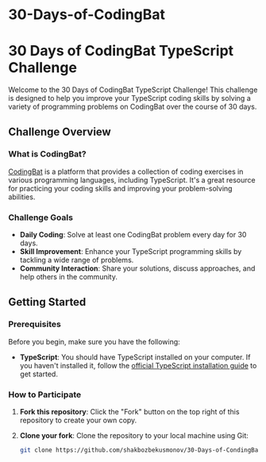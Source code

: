 # 30-Days-of-CodingBat
# 30 Days of CodingBat TypeScript Challenge

Welcome to the 30 Days of CodingBat TypeScript Challenge! This challenge is designed to help you improve your TypeScript coding skills by solving a variety of programming problems on CodingBat over the course of 30 days.

## Challenge Overview

### What is CodingBat?

[CodingBat](https://codingbat.com) is a platform that provides a collection of coding exercises in various programming languages, including TypeScript. It's a great resource for practicing your coding skills and improving your problem-solving abilities.

### Challenge Goals

- **Daily Coding**: Solve at least one CodingBat problem every day for 30 days.
- **Skill Improvement**: Enhance your TypeScript programming skills by tackling a wide range of problems.
- **Community Interaction**: Share your solutions, discuss approaches, and help others in the community.

## Getting Started

### Prerequisites

Before you begin, make sure you have the following:

- **TypeScript**: You should have TypeScript installed on your computer. If you haven't installed it, follow the [official TypeScript installation guide](https://www.typescriptlang.org/download) to get started.

### How to Participate

1. **Fork this repository**: Click the "Fork" button on the top right of this repository to create your own copy.

2. **Clone your fork**: Clone the repository to your local machine using Git:

   ```bash
   git clone https://github.com/shakbozbekusmonov/30-Days-of-CondingBat.git
